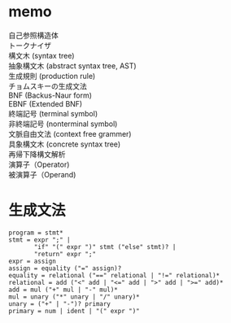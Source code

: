# memo

自己参照構造体  
トークナイザ  
構文木 (syntax tree)  
抽象構文木 (abstract syntax tree, AST)  
生成規則 (production rule)  
チョムスキーの生成文法  
BNF (Backus-Naur form)  
EBNF (Extended BNF)  
終端記号 (terminal symbol)  
非終端記号 (nonterminal symbol)  
文脈自由文法 (context free grammer)  
具象構文木 (concrete syntax tree)  
再帰下降構文解析  
演算子（Operator)  
被演算子（Operand)  


# 生成文法


```
program = stmt*
stmt = expr ";" |
       "if" "(" expr ")" stmt ("else" stmt)? |
       "return" expr ";"
expr = assign
assign = equality ("=" assign)?
equality = relational ("==" relational | "!=" relational)*
relational = add ("<" add | "<=" add | ">" add | ">=" add)*
add = mul ("+" mul | "-" mul)*
mul = unary ("*" unary | "/" unary)*
unary = ("+" | "-")? primary
primary = num | ident | "(" expr ")"
```

